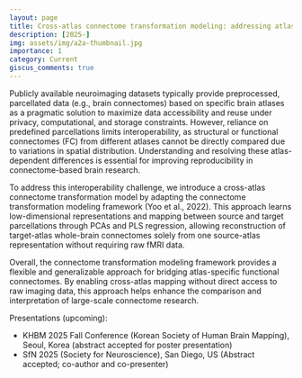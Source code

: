 ```yaml
---
layout: page
title: Cross-atlas connectome transformation modeling: addressing atlas-dependent discrepancies in brain network analysis
description: [2025-]
img: assets/img/a2a-thumbnail.jpg
importance: 1
category: Current
giscus_comments: true
---
```


Publicly available neuroimaging datasets typically provide preprocessed, parcellated data (e.g., brain connectomes) based on specific brain atlases as a pragmatic solution to maximize data accessibility and reuse under privacy, computational, and storage constraints. However, reliance on predefined parcellations limits interoperability, as structural or functional connectomes (FC) from different atlases cannot be directly compared due to variations in spatial distribution. Understanding and resolving these atlas-dependent differences is essential for improving reproducibility in connectome-based brain research.

To address this interoperability challenge, we introduce a cross-atlas connectome transformation model by adapting the connectome transformation modeling framework (Yoo et al., 2022). This approach learns low-dimensional representations and mapping between source and target parcellations through PCAs and PLS regression, allowing reconstruction of target-atlas whole-brain connectomes solely from one source-atlas representation without requiring raw fMRI data. 

Overall, the connectome transformation modeling framework provides a flexible and generalizable approach for bridging atlas-specific functional connectomes. By enabling cross-atlas mapping without direct access to raw imaging data, this approach helps enhance the comparison and interpretation of large-scale connectome research.

Presentations (upcoming):
- KHBM 2025 Fall Conference (Korean Society of Human Brain Mapping), Seoul, Korea (abstract accepted for poster presentation)
- SfN 2025 (Society for Neuroscience), San Diego, US (Abstract accepted; co-author and co-presenter)
